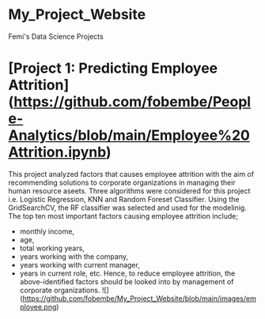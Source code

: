 # My_Project_Website
Femi's Data Science Projects
# [Project 1: Predicting Employee Attrition] (https://github.com/fobembe/People-Analytics/blob/main/Employee%20Attrition.ipynb) 
This project analyzed factors that causes employee attrition with the aim of recommending solutions to corporate organizations in managing their human resource aseets. Three algorithms were considered for this project i.e. Logistic Regression, KNN and Random Foreset Classifier.  Using the GridSearchCV, the RF classifier was selected and used for the modelinig. The top ten most important factors causing employee attrition include;
* monthly income, 
* age, 
* total working years, 
* years working with the company, 
* years working with current manager, 
* years in current role, etc.
Hence, to reduce employee attrition, the above-identified factors should be looked into by management of corporate organizations.
![] (https://github.com/fobembe/My_Project_Website/blob/main/images/employee.png)
